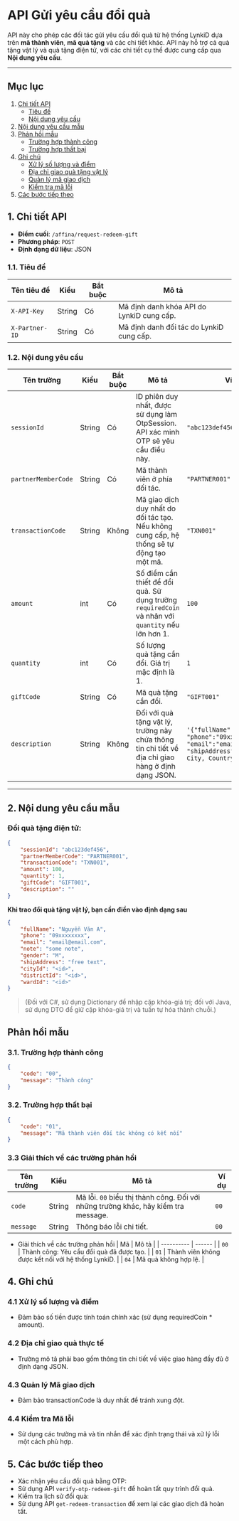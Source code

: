 # API Gửi yêu cầu đổi quà

API này cho phép các đối tác gửi yêu cầu đổi quà từ hệ thống LynkiD dựa trên **mã thành viên**, **mã quà tặng** và các chi tiết khác. API này hỗ trợ cả quà tặng vật lý và quà tặng điện tử, với các chi tiết cụ thể được cung cấp qua **Nội dung yêu cầu**.

---

## Mục lục

1. [Chi tiết API](#api-details)
    - [Tiêu đề](#headers)
    - [Nội dung yêu cầu](#request-body)
2. [Nội dung yêu cầu mẫu](#request)
3. [Phản hồi mẫu](#response)
    - [Trường hợp thành công](#success)
    - [Trường hợp thất bại](#failure)
4. [Ghi chú](#note)
    - [Xử lý số lượng và điểm](#note-1)
    - [Địa chỉ giao quà tặng vật lý](#note-2)
    - [Quản lý mã giao dịch](#note-3)
    - [Kiểm tra mã lỗi](#note-4)
5. [Các bước tiếp theo](#next-step)

## 1. Chi tiết API <a id="api-details"></a>

-   **Điểm cuối**: `/affina/request-redeem-gift`
-   **Phương pháp**: `POST`
-   **Định dạng dữ liệu**: JSON

### 1.1. Tiêu đề <a id="headers"></a>

| Tên tiêu đề    | Kiểu   | Bắt buộc | Mô tả                                     |
| -------------- | ------ | -------- | ----------------------------------------- |
| `X-API-Key`    | String | Có       | Mã định danh khóa API do LynkiD cung cấp. |
| `X-Partner-ID` | String | Có       | Mã định danh đối tác do LynkiD cung cấp.  |

### 1.2. Nội dung yêu cầu <a id="request-body"></a>

| Tên trường          | Kiểu      | Bắt buộc | Mô tả                                                                                              | Ví dụ                                                                                                                       |
| ------------------- | --------- | -------- | -------------------------------------------------------------------------------------------------- | --------------------------------------------------------------------------------------------------------------------------- |
| `sessionId`         | String    | Có       | ID phiên duy nhất, được sử dụng làm OtpSession. API xác minh OTP sẽ yêu cầu điều này.              | `"abc123def456"`                                                                                                            |
| `partnerMemberCode` | String    | Có       | Mã thành viên ở phía đối tác.                                                                      | `"PARTNER001"`                                                                                                              |
| `transactionCode`   | String    | Không    | Mã giao dịch duy nhất do đối tác tạo. Nếu không cung cấp, hệ thống sẽ tự động tạo một mã.          | `"TXN001"`                                                                                                                  |
| `amount`            | int | Có       | Số điểm cần thiết để đổi quà. Sử dụng trường `requiredCoin` và nhân với `quantity` nếu lớn hơn 1.  | `100`                                                                                                                       |
| `quantity`          | int | Có       | Số lượng quà tặng cần đổi. Giá trị mặc định là 1.                                                  | `1`                                                                                                                         |
| `giftCode`          | String    | Có       | Mã quà tặng cần đổi.                                                                               | `"GIFT001"`                                                                                                                 |
| `description`       | String    | Không    | Đối với quà tặng vật lý, trường này chứa thông tin chi tiết về địa chỉ giao hàng ở định dạng JSON. | `'{"fullName":"John Doe", "phone":"09xxxxxxx", "email":"email@email.com", "shipAddress":"123 Street, City, Country", ...}'` |

---

## 2. Nội dung yêu cầu mẫu <a id="request"></a>

### Đổi quà tặng điện tử:

```json
{
    "sessionId": "abc123def456",
    "partnerMemberCode": "PARTNER001",
    "transactionCode": "TXN001",
    "amount": 100,
    "quantity": 1,
    "giftCode": "GIFT001",
    "description": ""
}
```

**Khi trao đổi quà tặng vật lý, bạn cần điền vào định dạng sau**

```json
{
    "fullName": "Nguyễn Văn A",
    "phone": "09xxxxxxxx",
    "email": "email@email.com",
    "note": "some note",
    "gender": "M",
    "shipAddress": "free text",
    "cityId": "<id>",
    "districtId": "<id>",
    "wardId": "<id>"
}
```

> (Đối với C#, sử dụng Dictionary để nhập cặp khóa-giá trị; đối với Java, sử dụng DTO để giữ cặp khóa-giá trị và tuần tự hóa thành chuỗi.)

## Phản hồi mẫu <a id="response"></a>

### 3.1. Trường hợp thành công <a id="success"></a>

```json
{
    "code": "00",
    "message": "Thành công"
}
```

### 3.2. Trường hợp thất bại <a id="failure"></a>

```json
{
    "code": "01",
    "message": "Mã thành viên đối tác không có kết nối"
}
```

### 3.3 Giải thích về các trường phản hồi

| Tên trường | Kiểu   | Mô tả                                                                              | Ví dụ |
| ---------- | ------ | ---------------------------------------------------------------------------------- | ----- |
| `code`     | String | Mã lỗi. `00` biểu thị thành công. Đối với những trường khác, hãy kiểm tra message. | `00`  |
| `message`  | String | Thông báo lỗi chi tiết.                                                            | `00`  |

-   Giải thích về các trường phản hồi
    | Mã | Mô tả |
    | ---------- | ------ |
    | `00` | Thành công: Yêu cầu đổi quà đã được tạo. |
    | `01` | Thành viên không được kết nối với hệ thống LynkiD. |
    | `04` | Mã quà không hợp lệ. |

## 4. Ghi chú <a id="note"></a>

### 4.1 Xử lý số lượng và điểm <a id="note-1"></a>

-   Đảm bảo số tiền được tính toán chính xác (sử dụng requiredCoin \* amount).

### 4.2 Địa chỉ giao quà thực tế <a id="note-2"></a>

-   Trường mô tả phải bao gồm thông tin chi tiết về việc giao hàng đầy đủ ở định dạng JSON.

### 4.3 Quản lý Mã giao dịch <a id="note-3"></a>

-   Đảm bảo transactionCode là duy nhất để tránh xung đột.

### 4.4 Kiểm tra Mã lỗi <a id="note-4"></a>

-   Sử dụng các trường mã và tin nhắn để xác định trạng thái và xử lý lỗi một cách phù hợp.

## 5. Các bước tiếp theo <a id="next-step"></a>

-   Xác nhận yêu cầu đổi quà bằng OTP:
-   Sử dụng API `verify-otp-redeem-gift` để hoàn tất quy trình đổi quà.
-   Kiểm tra lịch sử đổi quà:
-   Sử dụng API `get-redeem-transaction` để xem lại các giao dịch đã hoàn tất.

